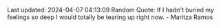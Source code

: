 Last updated: 2024-04-07 04:13:09
Random Quote: If I hadn't buried my feelings so deep I would totally be tearing up right now. - Maritza Ramos